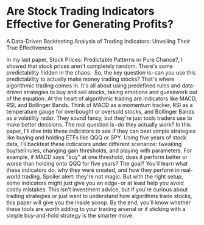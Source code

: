 # Are Stock Trading Indicators Effective for Generating Profits?
A Data-Driven Backtesting Analysis of Trading Indicators: Unveiling Their True Effectiveness

In my last paper, Stock Prices: Predictable Patterns or Pure Chance?, I showed that stock prices aren't completely random. There's some predictability hidden in the chaos. 
So, the key question is - can you use this predictability to actually make money trading stocks? That's where algorithmic trading comes in. It's all about using predefined rules and data-driven strategies to buy and sell stocks, taking emotions and guesswork out of the equation.
At the heart of algorithmic trading are indicators like MACD, RSI, and Bollinger Bands. Think of MACD as a momentum tracker, RSI as a temperature gauge for overbought or oversold stocks, and Bollinger Bands as a volatility radar. They sound fancy, but they're just tools traders use to make better decisions. The real question is - do they actually work?
In this paper, I'll dive into these indicators to see if they can beat simple strategies like buying and holding ETFs like QQQ or SPY. Using five years of stock data, I'll backtest these indicators under different scenarios: tweaking buy/sell rules, changing gain thresholds, and playing with parameters. For example, if MACD says "buy" at one threshold, does it perform better or worse than holding onto QQQ for five years?
The goal? You'll learn what these indicators do, why they were created, and how they perform in real-world trading. Spoiler alert: they're not magic. But with the right setup, some indicators might just give you an edge - or at least help you avoid costly mistakes.
This isn't investment advice, but if you're curious about trading strategies or just want to understand how algorithms trade stocks, this paper will give you the inside scoop. By the end, you'll know whether these tools are worth adding to your trading arsenal or if sticking with a simple buy-and-hold strategy is the smarter move.
